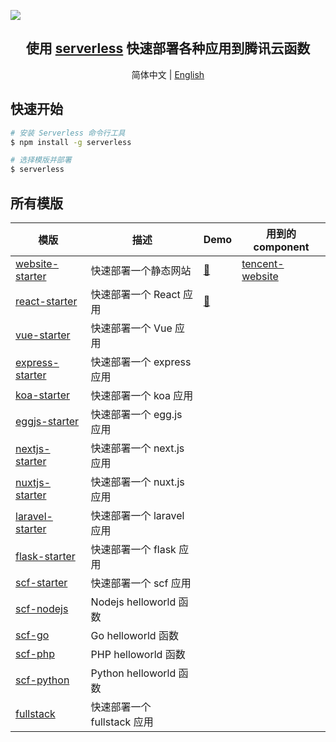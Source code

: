 ![](https://i.v2ex.co/31A64dZd.png)

<h2 align="center">
  <b>使用 <a href="https://github.com/serverless/serverless">serverless</a> 快速部署各种应用到腾讯云函数</b>
</h2>

<p align="center">
  <span>简体中文</span> |
  <a href="./README_EN.md">English</a>
</p>

## 快速开始

```bash
# 安装 Serverless 命令行工具
$ npm install -g serverless

# 选择模版并部署
$ serverless
```

## 所有模版

| 模版 | 描述 | Demo | 用到的 component
| --- | --- | --- | --- |
| [website-starter](./website-starter) | 快速部署一个静态网站 | [🔗]() | [tencent-website](https://github.com/serverless-components/tencent-website) |
| [react-starter](./react-starter) | 快速部署一个 React 应用 | [🔗]() | 
| [vue-starter](./vue-starter) | 快速部署一个 Vue 应用 |
| [express-starter](./express-starter) | 快速部署一个 express 应用 |
| [koa-starter](./koa-starter) | 快速部署一个 koa 应用 |
| [eggjs-starter](./egg-starter) | 快速部署一个 egg.js 应用 |
| [nextjs-starter](./nextjs-starter) | 快速部署一个 next.js 应用 |
| [nuxtjs-starter](./nuxtjs-starter) | 快速部署一个 nuxt.js 应用 |
| [laravel-starter](./laravel-starter) | 快速部署一个 laravel 应用 |
| [flask-starter](./flask-starter) | 快速部署一个 flask 应用 |
| [scf-starter](./scf-starter) | 快速部署一个 scf 应用 |
| [scf-nodejs](./scf-nodejs) | Nodejs helloworld 函数 |
| [scf-go](./scf-go) | Go helloworld 函数 |
| [scf-php](./scf-php) | PHP helloworld 函数 |
| [scf-python](./scf-python) | Python helloworld 函数 |
| [fullstack](./fullstack) | 快速部署一个 fullstack 应用 |
